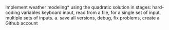 Implement weather modeling* using the quadratic solution in stages: hard-coding variables keyboard input, read from a file, for a single set of input, multiple sets of inputs. a. save all versions, debug, fix problems, create a Github account
